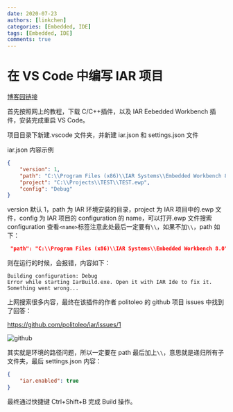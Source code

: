 ```yaml
---
date: 2020-07-23
authors: [linkchen]
categories: [Embedded, IDE]
tags: [Embedded, IDE]
comments: true
---
```


# 在 VS Code 中编写 IAR 项目

[博客园链接](https://www.cnblogs.com/linkchen/p/13366742.html)

<!-- more -->

首先按照网上的教程，下载 C/C++插件，以及 IAR Eebedded Workbench 插件，安装完成重启 VS Code。

项目目录下新建.vscode 文件夹，并新建 iar.json 和 settings.json 文件

iar.json 内容示例

```json linenums="1" title="iar.json"
{
    "version": 1,
    "path": "C:\\Program Files (x86)\\IAR Systems\\Embedded Workbench 8.0\\",
    "project": "C:\\Projects\\TEST\\TEST.ewp",
    "config": "Debug"
}
```

version 默认 1，path 为 IAR 环境安装的目录，project 为 IAR 项目中的.ewp 文件，config 为 IAR 项目的 configuration 的 name，可以打开.ewp 文件搜索 configuration 查看`<name>`标签注意此处最后一定要有`\\`，如果不加`\\`，path 如下：

```json
 "path": "C:\\Program Files (x86)\\IAR Systems\\Embedded Workbench 8.0"
```

则在运行的时候，会报错，内容如下：

```
Building configuration: Debug
Error while starting IarBuild.exe. Open it with IAR Ide to fix it.
Something went wrong...
```

上网搜索很多内容，最终在该插件的作者 politoleo 的 github 项目 issues 中找到了回答：

https://github.com/politoleo/iar/issues/1

<img referrerPolicy="no-referrer" src="https://img2020.cnblogs.com/blog/1560524/202007/1560524-20200723154656480-364570565.jpg" alt="github">

其实就是环境的路径问题，所以一定要在 path 最后加上`\\`，意思就是递归所有子文件夹，最后 settings.json 内容：

```json
{
    "iar.enabled": true
}
```

最终通过快捷键 Ctrl+Shift+B 完成 Build 操作。
